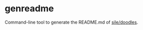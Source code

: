 genreadme
=========

Command-line tool to generate the README.md of [sile/doodles](https://github.com/sile/doodles).
